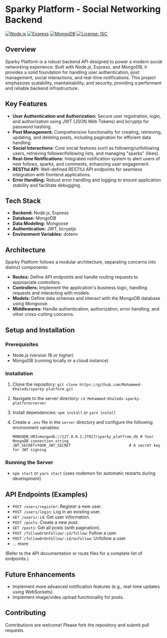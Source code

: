 # Sparky Platform - Social Networking Backend

[![Node.js](https://img.shields.io/badge/Node.js-16+-green)](https://nodejs.org/)
[![Express](https://img.shields.io/badge/Express-4.x-blue)](https://expressjs.com/)
[![MongoDB](https://img.shields.io/badge/MongoDB-4.4+-green)](https://www.mongodb.com/)
[![License: ISC](https://img.shields.io/badge/License-ISC-blue.svg)](https://opensource.org/licenses/ISC)

## Overview

Sparky Platform is a robust backend API designed to power a modern social networking experience. Built with Node.js, Express, and MongoDB, it provides a solid foundation for handling user authentication, post management, social interactions, and real-time notifications. This project emphasizes scalability, maintainability, and security, providing a performant and reliable backend infrastructure.

## Key Features

*   **User Authentication and Authorization:** Secure user registration, login, and authorization using JWT (JSON Web Tokens) and bcryptjs for password hashing.
*   **Post Management:** Comprehensive functionality for creating, retrieving, updating, and deleting posts, including pagination for efficient data handling.
*   **Social Interactions:** Core social features such as following/unfollowing users, retrieving follower/following lists, and managing "sparks" (likes).
*   **Real-time Notifications:** Integrated notification system to alert users of new follows, sparks, and comments, enhancing user engagement.
*   **RESTful API:** Well-defined RESTful API endpoints for seamless integration with frontend applications.
*   **Error Handling:** Robust error handling and logging to ensure application stability and facilitate debugging.

## Tech Stack

*   **Backend:** Node.js, Express
*   **Database:** MongoDB
*   **Data Modeling:** Mongoose
*   **Authentication:** JWT, bcryptjs
*   **Environment Variables:** dotenv

## Architecture

Sparky Platform follows a modular architecture, separating concerns into distinct components:

*   **Routes:** Define API endpoints and handle routing requests to appropriate controllers.
*   **Controllers:** Implement the application's business logic, handling requests and interacting with models.
*   **Models:** Define data schemas and interact with the MongoDB database using Mongoose.
*   **Middlewares:** Handle authentication, authorization, error handling, and other cross-cutting concerns.

## Setup and Installation

### Prerequisites

*   Node.js (version 16 or higher)
*   MongoDB (running locally or a cloud instance)

### Installation

1.  Clone the repository: `git clone https://github.com/Mohammed-Khaledx/sparky-platform.git`
2.  Navigate to the server directory: `cd Mohammed-Khaledx-sparky-platform/server`
3.  Install dependencies: `npm install` or `yarn install`
4.  Create a `.env` file in the `server` directory and configure the following environment variables:

    ```
    MONGODB_URI=mongodb://127.0.0.1:27017/sparky_platfrom_db # Your MongoDB connection string
    JWT_SECRET=YOUR_JWT_SECRET                          # A secret key for JWT signing
    ```

### Running the Server

*   `npm start` or `yarn start` (uses nodemon for automatic restarts during development)

## API Endpoints (Examples)

*   `POST /users/register`: Register a new user.
*   `POST /users/login`: Log in an existing user.
*   `GET /users/:id`: Get user information.
*   `POST /posts`: Create a new post.
*   `GET /posts`: Get all posts (with pagination).
*   `POST /followOrUnfollow/:id/follow`: Follow a user.
*   `POST /followOrUnfollow/:id/unfollow`: Unfollow a user.
*   ... more

(Refer to the API documentation or route files for a complete list of endpoints.)

## Future Enhancements

*   Implement more advanced notification features (e.g., real-time updates using WebSockets).
*   Implement image/video upload functionality for posts.

## Contributing

Contributions are welcome! Please fork the repository and submit pull requests.


